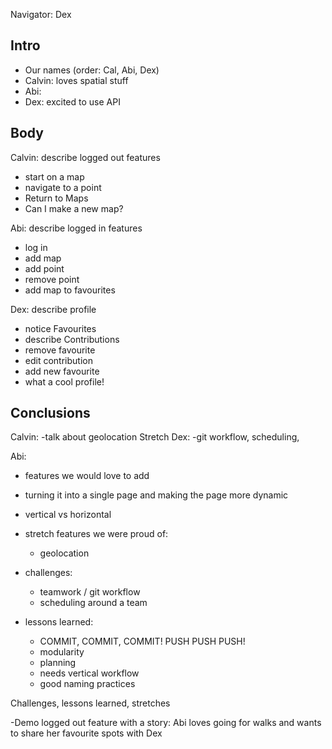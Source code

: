 
Navigator: Dex

## Intro
- Our names (order: Cal, Abi, Dex)
- Calvin: loves spatial stuff
- Abi:
- Dex: excited to use API

## Body

Calvin: describe logged out features
  - start on a map
  - navigate to a point
  - Return to Maps
  - Can I make a new map?

Abi: describe logged in features
  - log in
  - add map
  - add point
  - remove point
  - add map to favourites

Dex: describe profile
  - notice Favourites
  - describe Contributions
  - remove favourite
  - edit contribution
  - add new favourite
  - what a cool profile!

## Conclusions

Calvin:
  -talk about geolocation Stretch
Dex:
  -git workflow, scheduling,

Abi:
  - features we would love to add
  - turning it into a single page and making the page more dynamic
  
  - vertical vs horizontal
- stretch features we were proud of:
  - geolocation
- challenges:
  - teamwork / git workflow
  - scheduling around a team
- lessons learned:
  - COMMIT, COMMIT, COMMIT! PUSH PUSH PUSH!
  - modularity
  - planning
  - needs vertical workflow
  - good naming practices


Challenges, lessons learned, stretches

-Demo logged out feature with a story: Abi loves going for walks and wants to share her favourite spots with Dex
